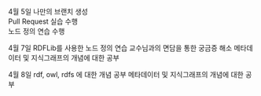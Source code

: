 4월 5일
나만의 브랜치 생성<br>
Pull Request 실습 수행 <br>
노드 정의 연습 수행


4월 7일
RDFLib를 사용한 노드 정의 연습
교수님과의 면담을 통한 궁금증 해소
메타데이터 및 지식그래프의 개념에 대한 공부


4월 8일
rdf, owl, rdfs 에 대한 개념 공부 
메타데이터 및 지식그래프의 개념에 대한 공부
